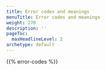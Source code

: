 ```yaml
---
title: Error codes and meanings
menuTitle: Error codes and meanings
weight: 270
description: ''
pageToc:
  maxHeadlineLevel: 2
archetype: default
---
```

{{% error-codes %}}
